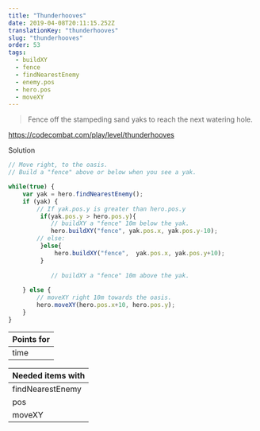 ```yaml
---
title: "Thunderhooves"
date: 2019-04-08T20:11:15.252Z
translationKey: "thunderhooves"
slug: "thunderhooves"
order: 53
tags:
  - buildXY
  - fence
  - findNearestEnemy
  - enemy.pos
  - hero.pos
  - moveXY
---
```


> Fence off the stampeding sand yaks to reach the next watering hole.

https://codecombat.com/play/level/thunderhooves

Solution

```javascript
// Move right, to the oasis.
// Build a "fence" above or below when you see a yak.

while(true) {
    var yak = hero.findNearestEnemy();
    if (yak) {
        // If yak.pos.y is greater than hero.pos.y
         if(yak.pos.y > hero.pos.y){
            // buildXY a "fence" 10m below the yak.
            hero.buildXY("fence", yak.pos.x, yak.pos.y-10);
        // else: 
         }else{
             hero.buildXY("fence",  yak.pos.x, yak.pos.y+10);
         }
        
            // buildXY a "fence" 10m above the yak.
            
    } else {
        // moveXY right 10m towards the oasis.
        hero.moveXY(hero.pos.x+10, hero.pos.y);
    }
}

```

Points for |
--- |
time |

Needed items with |
--- |
findNearestEnemy |
pos |
moveXY |


